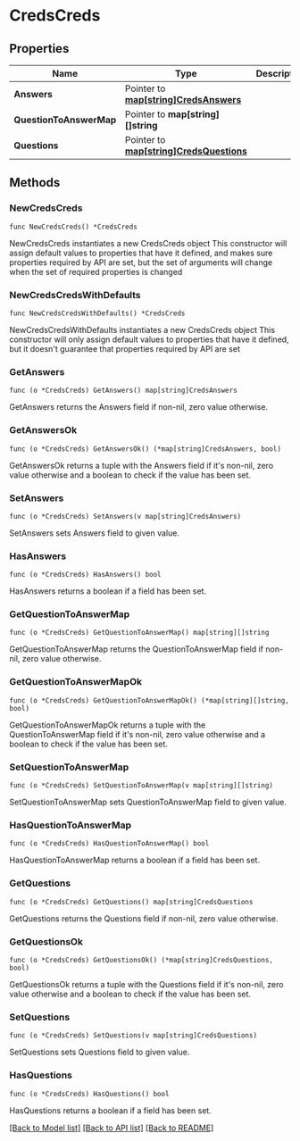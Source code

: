 # CredsCreds

## Properties

Name | Type | Description | Notes
------------ | ------------- | ------------- | -------------
**Answers** | Pointer to [**map[string]CredsAnswers**](CredsAnswers.md) |  | [optional] 
**QuestionToAnswerMap** | Pointer to **map[string][]string** |  | [optional] 
**Questions** | Pointer to [**map[string]CredsQuestions**](CredsQuestions.md) |  | [optional] 

## Methods

### NewCredsCreds

`func NewCredsCreds() *CredsCreds`

NewCredsCreds instantiates a new CredsCreds object
This constructor will assign default values to properties that have it defined,
and makes sure properties required by API are set, but the set of arguments
will change when the set of required properties is changed

### NewCredsCredsWithDefaults

`func NewCredsCredsWithDefaults() *CredsCreds`

NewCredsCredsWithDefaults instantiates a new CredsCreds object
This constructor will only assign default values to properties that have it defined,
but it doesn't guarantee that properties required by API are set

### GetAnswers

`func (o *CredsCreds) GetAnswers() map[string]CredsAnswers`

GetAnswers returns the Answers field if non-nil, zero value otherwise.

### GetAnswersOk

`func (o *CredsCreds) GetAnswersOk() (*map[string]CredsAnswers, bool)`

GetAnswersOk returns a tuple with the Answers field if it's non-nil, zero value otherwise
and a boolean to check if the value has been set.

### SetAnswers

`func (o *CredsCreds) SetAnswers(v map[string]CredsAnswers)`

SetAnswers sets Answers field to given value.

### HasAnswers

`func (o *CredsCreds) HasAnswers() bool`

HasAnswers returns a boolean if a field has been set.

### GetQuestionToAnswerMap

`func (o *CredsCreds) GetQuestionToAnswerMap() map[string][]string`

GetQuestionToAnswerMap returns the QuestionToAnswerMap field if non-nil, zero value otherwise.

### GetQuestionToAnswerMapOk

`func (o *CredsCreds) GetQuestionToAnswerMapOk() (*map[string][]string, bool)`

GetQuestionToAnswerMapOk returns a tuple with the QuestionToAnswerMap field if it's non-nil, zero value otherwise
and a boolean to check if the value has been set.

### SetQuestionToAnswerMap

`func (o *CredsCreds) SetQuestionToAnswerMap(v map[string][]string)`

SetQuestionToAnswerMap sets QuestionToAnswerMap field to given value.

### HasQuestionToAnswerMap

`func (o *CredsCreds) HasQuestionToAnswerMap() bool`

HasQuestionToAnswerMap returns a boolean if a field has been set.

### GetQuestions

`func (o *CredsCreds) GetQuestions() map[string]CredsQuestions`

GetQuestions returns the Questions field if non-nil, zero value otherwise.

### GetQuestionsOk

`func (o *CredsCreds) GetQuestionsOk() (*map[string]CredsQuestions, bool)`

GetQuestionsOk returns a tuple with the Questions field if it's non-nil, zero value otherwise
and a boolean to check if the value has been set.

### SetQuestions

`func (o *CredsCreds) SetQuestions(v map[string]CredsQuestions)`

SetQuestions sets Questions field to given value.

### HasQuestions

`func (o *CredsCreds) HasQuestions() bool`

HasQuestions returns a boolean if a field has been set.


[[Back to Model list]](../README.md#documentation-for-models) [[Back to API list]](../README.md#documentation-for-api-endpoints) [[Back to README]](../README.md)


